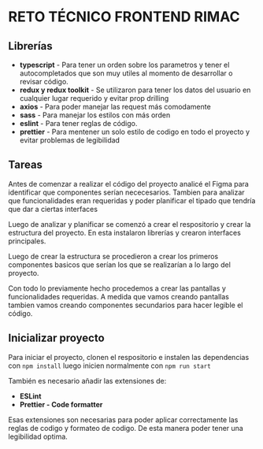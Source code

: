 # RETO TÉCNICO FRONTEND RIMAC

## Librerías

- **typescript** - Para tener un orden sobre los parametros y tener el autocompletados que son muy utiles al momento de desarrollar o revisar código.
- **redux y redux toolkit** - Se utilizaron para tener los datos del usuario en cualquier lugar requerido y evitar prop drilling
- **axios** - Para poder manejar las request más comodamente
- **sass** - Para manejar los estilos con más orden
- **eslint** - Para tener reglas de código.
- **prettier** - Para mentener un solo estilo de codigo en todo el proyecto y evitar problemas de legibilidad

## Tareas

Antes de comenzar a realizar el código del proyecto analicé el Figma para identificar que componentes serían nececesarios.
Tambien para analizar que funcionalidades eran requeridas y poder planificar el tipado que tendría que dar a ciertas interfaces

Luego de analizar y planificar se comenzó a crear el respositorio y crear la estructura del proyecto. En esta instalaron librerías y crearon interfaces principales.

Luego de crear la estructura se procedieron a crear los primeros componentes basicos que serían los que se realizarían a lo largo del proyecto.

Con todo lo previamente hecho procedemos a crear las pantallas y funcionalidades requeridas. A medida que vamos creando pantallas tambien vamos creando componentes secundarios para hacer legible el código.

## Inicializar proyecto

Para iniciar el proyecto, clonen el respositorio e instalen las dependencias con `npm install` luego inicien normalmente con `npm run start`

También es necesario añadir las extensiones de:

- **ESLint**
- **Prettier - Code formatter**

Esas extensiones son necesarias para poder aplicar correctamente las reglas de codigo y formateo de codigo. De esta manera poder tener una legibilidad optima.
